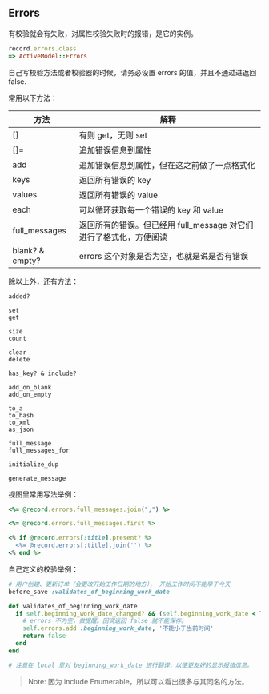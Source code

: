## Errors

有校验就会有失败，对属性校验失败时的报错，是它的实例。

```ruby
record.errors.class
=> ActiveModel::Errors
```

自己写校验方法或者校验器的时候，请务必设置 errors 的值，并且不通过进返回 false.

常用以下方法：

| 方法 | 解释 |
|--|--|
| [] | 有则 get，无则 set |
| []= | 追加错误信息到属性 |
| add | 追加错误信息到属性，但在这之前做了一点格式化 |
|keys| 返回所有错误的 key |
|values| 返回所有错误的 value |
|each| 可以循环获取每一个错误的 key 和 value |
|full_messages| 返回所有的错误。但已经用 full_message 对它们进行了格式化，方便阅读 |
|blank? & empty?| errors 这个对象是否为空，也就是说是否有错误 |

除以上外，还有方法：

```
added?

set
get

size
count

clear
delete

has_key? & include?

add_on_blank
add_on_empty

to_a
to_hash
to_xml
as_json

full_message
full_messages_for

initialize_dup

generate_message
```

视图里常用写法举例：

```ruby
<%= @record.errors.full_messages.join(";") %>

<%= @record.errors.full_messages.first %>
```

```ruby
<% if @record.errors[:title].present? %>
  <%= @record.errors[:title].join('') %>
<% end %>
```

自己定义的校验举例：

```ruby
# 用户创建、更新订单（会更改开始工作日期的地方）， 开始工作时间不能早于今天
before_save :validates_of_beginning_work_date

def validates_of_beginning_work_date
  if self.beginning_work_date_changed? && (self.beginning_work_date < Time.now.beginning_of_day)
    # errors 不为空，做提醒。回调返回 false 就不能保存。
    self.errors.add :beginning_work_date, '不能小于当前时间'
    return false
  end
end

# 注意在 local 里对 beginning_work_date 进行翻译，以便更友好的显示报错信息。
```

> Note: 因为 include Enumerable，所以可以看出很多与其同名的方法。
